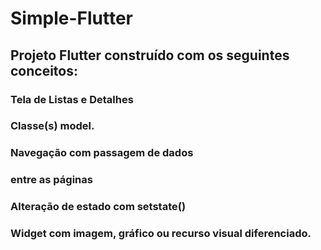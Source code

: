 # Simple-Flutter
## Projeto Flutter construído com os seguintes conceitos:
### Tela de Listas e Detalhes
### Classe(s) model.
### Navegação com passagem de dados
### entre as páginas
### Alteração de estado com setstate()
### Widget com imagem, gráfico ou recurso visual diferenciado.

